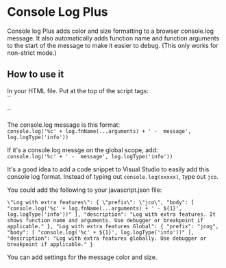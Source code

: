 # Console Log Plus
Console log Plus adds color and size formatting to a browser console.log message. It also automatically adds function name and function arguments to the start of the message to make it easier to debug. (This only works for non-strict mode.)


## How to use it
In your HTML file. Put at the top of the script tags: \
``
<script src="../log.js"> </script>
``

The console.log message is this format: \
``
console.log('%c' + log.fnName(...arguments) + ' -  message', log.logType('info'))
``

If it's a console.log messge on the global scope, add: \
``
console.log('%c' + ' -  message', log.logType('info'))
``

It's a good idea to add a code snippet to Visual Studio to easily add this console log format. Instead of typing out ``console.log(xxxxx)``, type out ``jco``.

You could add the following to your javascript.json file:

``
\"Log with extra features\": {
    \"prefix\": \"jco\",
	"body": [
        "console.log('%c' + log.fnName(...arguments) + ' - ${1}', log.logType('info'))"
	],
	"description": "Log with extra features. It shows function name and arguments. Use debugger or breakpoint if applicable."
},
"Log with extra features Global": {
	"prefix": "jcog",
	"body": [
        "console.log('%c' + ${1}', log.logType('info'))"
	],
	"description": "Log with extra features globally. Use debugger or breakpoint if applicable."
}
``


You can add settings for the message color and size.

